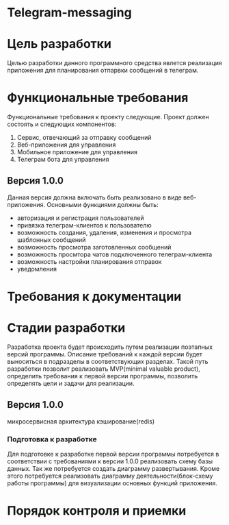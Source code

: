 # Telegram-messaging

# Цель разработки
Целью разработки данного программного средства явлется реализация приложения для планирования отпарвки сообщений в телеграм.
# Функциональные требования
Функциональные требования к проекту следующие. Проект должен состоять и следующих компонентов:

1. Сервис, отвечающий за отправку сообщений
2. Веб-приложения для управления
3. Мобильное приложение для управления
4. Телеграм бота для управления 

## Версия 1.0.0
Данная версия должна включать быть реализовано в виде веб-приложения.
Основными функциями должны быть:
- авторизация и регистрация пользователей
- привязка телеграм-клиентов к пользователю
- возможность создания, удаления, изменения и просмотра шаблонных сообщений
- возможность просмотра заготовленных сообщений
- возможность просмтора чатов подключенного телеграм-клиента
- возможность настройки планирования отправок
- уведомления


# Требования к документации


# Стадии разработки 
Разработка проекта будет происходить путем реализации поэтапных версий программы. Описание требований к каждой версии будет выноситься в подразделы в соответствующих разделах. Такой путь разработки позволит реализовать MVP(minimal valuable product), определить требования к первой версии программы, позволить определять цели и задачи для реализации.

## Версия 1.0.0

микросервисная архитектура
кэширование(redis)


### Подготовка к разработке
Для подготовке к разработке первой версии программы потребуется в соответствии с требованиями к версии 1.0.0 реализовать схему базы данных.
Так же потребуется создать диаграмму развертывания.
Кроме этого потребуется реализовать диаграмму деятельности(блок-схему работы программы) для визуализации основных функций приложения.
# Порядок контроля и приемки